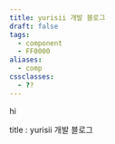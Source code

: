 ```yaml
---
title: yurisii 개발 블로그
draft: false
tags:
  - component
  - FF0000
aliases:
  - comp
cssclasses:
  - ??
---
```

hi

title : yurisii 개발 블로그
